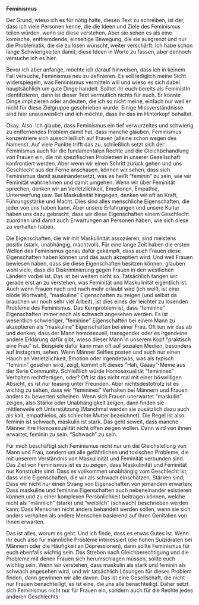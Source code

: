 **Feminismus**

Der Grund, wieso ich es für nötig halte, diesen Text zu schreiben, ist der, dass ich viele Personen kenne, die die Ideen und Ziele des Feminismus teilen würden, wenn sie diese verstehen. Aber sie sehen es als eine komische, entfremdende, einseitige Bewegung, die sie ausgrenzt und nur die Problematik, die sie zu lösen wünscht, weiter verschärft. Ich habe schon lange Schwierigkeiten damit, diese Ideen in Worte zu fassen, aber dennoch versuche ich es hier.

Bevor ich aber anfange, möchte ich darauf hinweisen, dass ich in keinem Fall versuche, Feminismus neu zu definieren. Es soll lediglich meine Sicht widerspiegeln, was Feminismus vermitteln will und wieso es sich dabei hauptsächlich um gute Dinge handelt. Solltet ihr euch bereits als FeministIn identifizieren, dann ist dieser Text vermutlich nichts für euch. Er könnte Dinge implizieren oder andeuten, die ich so nicht meine, einfach nur weil er nicht für diese Zielgruppe geschrieben wurde. Einige Missverständnisse sind hier unausweislich und ich möchte, dass ihr das im Hinterkopf behaltet. 

Okay. Also. Ich glaube, dass Feminismus ein tief verwurzeltes und schwierig zu entfernendes Problem damit hat, dass manche glauben, Feminismus konzentriere sich ausschließlich auf Frauen (alleine schon wegen des Namens). Auf viele Punkte trifft das zu, schließlich setzt sich der Feminismus auch für die fundamentalen Rechte und die Gleichbehandlung von Frauen ein, die mit spezifischen Problemen in unserer Gesellschaft konfrontiert werden. Aber wenn wir einen Schritt zurück gehen und uns Geschlecht aus der Ferne anschauen, können wir sehen, dass sich Feminismus damit auseinandersetzt, was es heißt “feminin” zu sein, wie wir Feminität wahrnehmen und damit umgehen. Wenn wir über Feminität sprechen, denken wir an Verletzlichkeit, Emotionen, Empathie, Unterwerfung usw. Bei Maskulinität hingegen, denken wir oft an Kraft, Führungsstärke und Macht. Dies sind alles menschliche Eigenschaften, die jeder von uns haben kann. Aber unsere Erfahrungen und unsere Kultur haben uns dazu gebracht, dass wir diese Eigenschaften einem Geschlecht zuordnen und damit auch Erwartungen an Personen haben, wie sich diese zu verhalten haben.

Die Eigenschaften, die wir mit Maskulinität assoziieren, sind meistens positiv (stark, unabhängig, machtvoll). Für eine lange Zeit haben die ersten Wellen des Feminismus genau dafür gekämpft, dass auch Frauen diese Eigenschaften haben können und das auch akzeptiert wird. Und weil Frauen bewiesen haben, dass sie diese Eigenschaften besitzen können, glauben wohl viele, dass die Diskriminierung gegen Frauen in den westlichen Ländern vorbei ist. Das ist bei weitem nicht so. Tatsächlich fangen wir gerade erst an zu verstehen, was Feminität und Maskulinität eigentlich ist. Auch wenn Frauen nach und nach mehr erlaubt wird (ich weiß, ist eine blöde Wortwahl), “maskuline” Eigenschaften zu zeigen (und selbst da brauchen wir noch sehr viel Arbeit), ist dies eines der leichter zu lösenden Probleme des Feminismus. Das Kernproblem ist, dass “feminine” Eigenschaften immer noch als schwach angesehen werden. Es ist wesentlich schwieriger, “feminine” Eigenschaften bei einem Mann zu akzeptieren als “maskuline” Eigenschaften bei einer Frau. Oft tun wir das ab und denken, dass der Mann homosexuell, transgender oder es irgendeine andere Erklärung dafür gibt, wieso dieser Mann in unserem Kopf “praktisch eine Frau” ist. 
Beispiele dafür kann man oft auf sozialen Medien, besonders auf Instagram, sehen. Wenn Männer Selfies posten und auch nur einen Hauch an Verletzlichkeit, Emotion oder irgendetwas, was als typisch “feminin” gesehen wird, zeigt, kommt oft dieses “Hah, Gaaay”-Meme aus der Serie Community. Schließlich würde Homosexualität “feminines” Verhalten rechtfertigen, oder? Oft ist das nicht mal mit einer böswilligen Absicht, es ist nur teasing unter Freunden. Aber nichtsdestotrotz ist es wichtig zu sehen, dass wir “feminines” Verhalten bei Männern und Frauen anders zu bewerten scheinen. Wenn sich Frauen unerwartet “maskulin” zeigen, also Stärke oder Unabhängigkeit zeigen, dann finden sie mittlerweile oft Unterstützung (Manchmal werden sie zusätzlich dazu auch als kalt, empathielos, als schlechte Mutter bezeichnet). Die Regel ist also: feminin ist schwach, maskulin ist stark.
Das geht soweit, dass manche Männer ihre Homosexualität nicht offen zeigen wollen. Dann wird von ihnen erwartet, feminin zu sein. “Schwach” zu sein. 

Für mich beschäftigt sich Feminismus nicht nur um die Gleichstellung von Mann und Frau, sondern um alle gefährlichen und toxischen Probleme, die mit unserem Verständnis von Maskulinität und Feminität verbunden sind. Das Ziel von Feminismus ist es zu zeigen, dass Maskulinität und Feminität nur Konstrukte sind. Dass es vollkommen unabhängig vom Geschlecht ist; dass viele Eigenschaften, die wir als schwach einschätzen, Stärken sind; Dass wir nicht nur einen Strang von Eigenschaften von jemandem erwarten; Dass maskuline und feminine Eigenschaften auch nebeneinander existieren können und zu einer komplexen Persönlichkeit beitragen können, welche nicht als “männlich” (stark) und “weiblich” (schwach) beschrieben werden kann; Dass Menschen nicht anders behandelt werden sollen, wenn sie sich anders verhalten als andere Menschen basierend auf ihren Genitalien von ihnen erwarten. 

Das ist alles, worum es geht. Und ich finde, dass es etwas Gutes ist. Wenn ihr euch also für männliche Probleme interessiert (die hohen Suizidraten bei Männern oder die Häufigkeit an Depressionen), dann sollte Feminismus für euch ebenfalls wichtig sein. Das Streben nach Gleichberechtigung und die Probleme mit denen Frauen sich herumschlagen müssen, sollte euch wichtig sein. Wenn wir verstehen, dass maskulin als stark und feminin als schwach angesehen wird, und wir tatsächlich Lösungen für dieses Problem finden, dann gewinnen wir alle davon. Das ist eine Gesellschaft, die nicht nur Frauen benachteiligt, es ist eine, die uns alle benachteiligt. Daher setzt sich Feminismus nicht nur für Frauen ein, sondern auch für die Rechte jedes anderen Geschlechts. 
